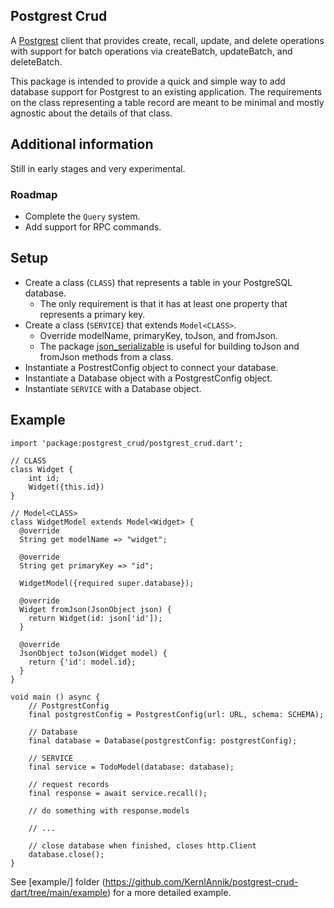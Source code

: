 ## Postgrest Crud

A [Postgrest](https://postgrest.org) client that provides create, recall, update, and delete operations with support for batch operations via createBatch, updateBatch, and deleteBatch.

This package is intended to provide a quick and simple way to add database support for Postgrest to an existing application. The requirements on the class representing a table record are meant to be minimal and mostly agnostic about the details of that class.

## Additional information

Still in early stages and very experimental.

### Roadmap

-   Complete the `Query` system.
-   Add support for RPC commands.

## Setup

-   Create a class (`CLASS`) that represents a table in your PostgreSQL database.
    -   The only requirement is that it has at least one property that represents a primary key.
-   Create a class (`SERVICE`) that extends `Model<CLASS>`.
    -   Override modelName, primaryKey, toJson, and fromJson.
    -   The package [json_serializable](https://pub.dev/packages/json_serializable) is useful for building toJson and fromJson methods from a class.
-   Instantiate a PostrestConfig object to connect your database.
-   Instantiate a Database object with a PostgrestConfig object.
-   Instantiate `SERVICE` with a Database object.

## Example

```
import 'package:postgrest_crud/postgrest_crud.dart';

// CLASS
class Widget {
    int id;
    Widget({this.id})
}

// Model<CLASS>
class WidgetModel extends Model<Widget> {
  @override
  String get modelName => "widget";

  @override
  String get primaryKey => "id";

  WidgetModel({required super.database});

  @override
  Widget fromJson(JsonObject json) {
    return Widget(id: json['id']);
  }

  @override
  JsonObject toJson(Widget model) {
    return {'id': model.id};
  }
}

void main () async {
    // PostgrestConfig
    final postgrestConfig = PostgrestConfig(url: URL, schema: SCHEMA);

    // Database
    final database = Database(postgrestConfig: postgrestConfig);

    // SERVICE
    final service = TodoModel(database: database);

    // request records
    final response = await service.recall();

    // do something with response.models

    // ...

    // close database when finished, closes http.Client
    database.close();
}
```

See [example/] folder (https://github.com/KernlAnnik/postgrest-crud-dart/tree/main/example) for a more detailed example.
